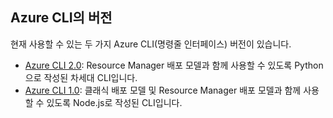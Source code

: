 ## <a name="versions-of-the-azure-cli"></a>Azure CLI의 버전

현재 사용할 수 있는 두 가지 Azure CLI(명령줄 인터페이스) 버전이 있습니다.

* [Azure CLI 2.0](../articles/storage/common/storage-azure-cli.md): Resource Manager 배포 모델과 함께 사용할 수 있도록 Python으로 작성된 차세대 CLI입니다.
* [Azure CLI 1.0](../articles/storage/common/storage-azure-cli-nodejs.md): 클래식 배포 모델 및 Resource Manager 배포 모델과 함께 사용할 수 있도록 Node.js로 작성된 CLI입니다.